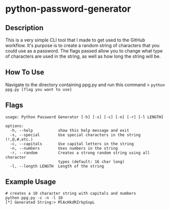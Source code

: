 <h1>python-password-generator</h1>

<h2>Description</h2>
<p>This is a very simple CLI tool that I made to get used to the GitHub workflow. It's purpose is to create a random string of characters that you could use as a password. The flags passed allow you to change what type of characters are used in the string, as well as how long the string will be.</p>

<h2>How To Use</h2>

Navigate to the directory containing ppg.py and run this command > `python ppg.py [flag you want to use]`

<h2>Flags</h2>

```
usage: Python Password Generator [-h] [-s] [-c] [-n] [-r] [-l LENGTH]

options:
  -h, --help           show this help message and exit
  -s, --special        Use special characters in the string (!,@,#,etc.)
  -c, --capitals       Use capital letters in the string
  -n, --numbers        Uses numbers in the string
  -r, --random         Creates a strong random string using all character
                       types (default: 16 char long)
  -l, --length LENGTH  Length of the string
```

<h2>Example Usage</h2>

```
# creates a 10 character string with capitals and numbers
python ppg.py -c -n -l 10 
[*] Generated String:> MlAcHkdRZrkpSxpL
```
